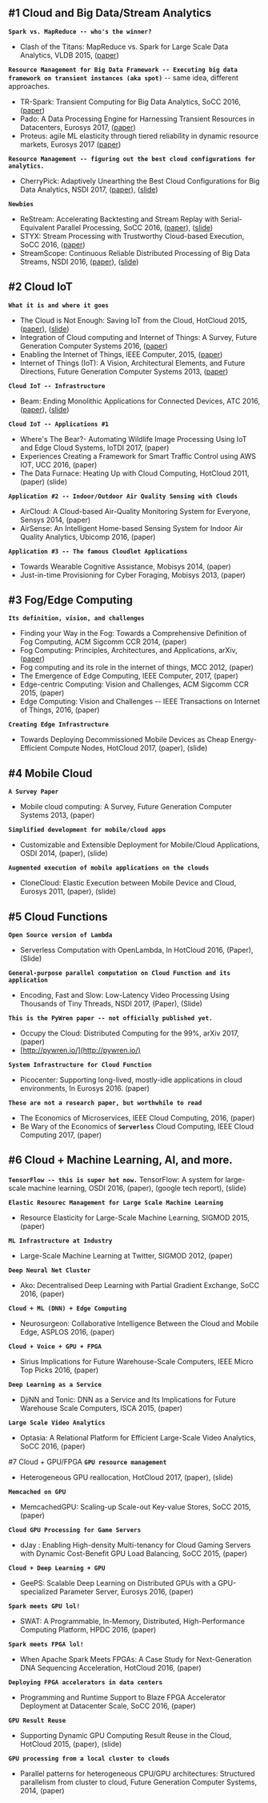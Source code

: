 #1 Cloud and Big Data/Stream Analytics
-----------------------------------

<B>`Spark vs. MapReduce -- who's the winner?`</B>
* Clash of the Titans: MapReduce vs. Spark for Large Scale Data Analytics, VLDB 2015, ([paper](http://www.vldb.org/pvldb/vol8/p2110-shi.pdf))

<B>`Resource Management for Big Data Framework -- Executing big data framework on transient instances (aka spot)`</B> -- same idea, different approaches.
* TR-Spark: Transient Computing for Big Data Analytics, SoCC 2016, ([paper](https://www.microsoft.com/en-us/research/wp-content/uploads/2017/01/SOCC_2016.pdf))
* Pado: A Data Processing Engine for Harnessing Transient Resources in Datacenters, Eurosys 2017, ([paper](http://dl.acm.org/citation.cfm?id=3064181))
* Proteus: agile ML elasticity through tiered reliability in dynamic resource markets, Eurosys 2017 ([paper](http://www.pdl.cmu.edu/PDL-FTP/BigLearning/Proteus.pdf))

<B>`Resource Management -- figuring out the best cloud configurations for analytics.`</B>
* CherryPick: Adaptively Unearthing the Best Cloud Configurations for Big Data Analytics, NSDI 2017, ([paper](https://www.usenix.org/system/files/conference/nsdi17/nsdi17-alipourfard.pdf)), ([slide](https://www.usenix.org/sites/default/files/conference/protected-files/nsdi17_slides_alipourfard.pdf))

<B>`Newbies`</B>
* ReStream: Accelerating Backtesting and Stream Replay with Serial-Equivalent Parallel Processing, SoCC 2016, ([paper](https://johann.schleier-smith.com/shared/102-Schleier-Smith.pdf)), ([slide](https://www.slideshare.net/jssm1th/restream-accelerating-backtesting-and-stream-replay-with-serialequivalent-parallel-processing))
* STYX: Stream Processing with Trustworthy Cloud-based Execution, SoCC 2016, ([paper](https://www.cs.purdue.edu/homes/peugster/papers/STYX.pdf))
* StreamScope: Continuous Reliable Distributed Processing of Big Data Streams, NSDI 2016, ([paper](https://www.usenix.org/system/files/conference/nsdi16/nsdi16-paper-lin-wei.pdf)), ([slide](https://www.usenix.org/sites/default/files/conference/protected-files/nsdi16_slides_lin-wei.pdf))

#2 Cloud IoT
-------------
<B>`What it is and where it goes`</B>
* The Cloud is Not Enough: Saving IoT from the Cloud, HotCloud 2015, ([paper](https://www.usenix.org/system/files/conference/hotcloud15/hotcloud15-zhang.pdf)), ([slide](https://www.usenix.org/sites/default/files/conference/protected-files/hotcloud15_slides_zhang.pdf))
* Integration of Cloud computing and Internet of Things: A Survey, Future Generation Computer Systems 2016, ([paper](http://www.sciencedirect.com/science/article/pii/S0167739X15003015))
* Enabling the Internet of Things, IEEE Computer, 2015, ([paper](http://ieeexplore.ieee.org/document/7030240/))
* Internet of Things (IoT): A Vision, Architectural Elements, and Future Directions, Future Generation Computer Systems 2013, ([paper](http://www.buyya.com/papers/Internet-of-Things-Vision-Future2013.pdf))

<B>`Cloud IoT -- Infrastructure`</B>
* Beam: Ending Monolithic Applications for Connected Devices, ATC 2016, ([paper](https://www.usenix.org/system/files/conference/atc16/atc16_paper-shen.pdf)), ([slide](https://www.usenix.org/sites/default/files/conference/protected-files/atc16_slides_shen.pdf))

<B>`Cloud IoT -- Applications #1`</B>
* Where's The Bear?- Automating Wildlife Image Processing Using IoT and Edge Cloud Systems, IoTDI 2017, (paper)
* Experiences Creating a Framework for Smart Traffic Control using AWS IOT, UCC 2016, (paper)
* The Data Furnace: Heating Up with Cloud Computing, HotCloud 2011, (paper) (slide)

<B>`Application #2 -- Indoor/Outdoor Air Quality Sensing with Clouds`</B>
* AirCloud: A Cloud-based Air-Quality Monitoring System for Everyone, Sensys 2014, (paper)
* AirSense: An Intelligent Home-based Sensing System for Indoor Air Quality Analytics, Ubicomp 2016, (paper)

<B>`Application #3 -- The famous Cloudlet Applications`</B>
* Towards Wearable Cognitive Assistance, Mobisys 2014, (paper)
* Just-in-time Provisioning for Cyber Foraging, Mobisys 2013, (paper)


#3 Fog/Edge Computing
-----------------------
<B>`Its definition, vision, and challenges`</B>
* Finding your Way in the Fog: Towards a Comprehensive Definition of Fog Computing, ACM Sigcomm CCR 2014, (paper)
* Fog Computing: Principles, Architectures, and Applications, arXiv, ([paper](https://arxiv.org/abs/1601.02752))
* Fog computing and its role in the internet of things, MCC 2012, (paper)
* The Emergence of Edge Computing, IEEE Computer, 2017, (paper)
* Edge-centric Computing: Vision and Challenges, ACM Sigcomm CCR 2015, (paper)
* Edge Computing: Vision and Challenges -- IEEE Transactions on Internet of Things, 2016, (paper)

<B>`Creating Edge Infrastructure`</B>
* Towards Deploying Decommissioned Mobile Devices as Cheap Energy-Efficient Compute Nodes, HotCloud 2017, (paper), (slide)

#4 Mobile Cloud
--------------
<B>`A Survey Paper`</B>
* Mobile cloud computing: A Survey, Future Generation Computer Systems 2013, (paper)

<B>`Simplified development for mobile/cloud apps`</B>
* Customizable and Extensible Deployment for Mobile/Cloud Applications, OSDI 2014, (paper), (slide)

<B>`Augmented execution of mobile applications on the clouds`</B>
* CloneCloud: Elastic Execution between Mobile Device and Cloud, Eurosys 2011, (paper), (slide)

#5 Cloud Functions
----------------------
<B>`Open Source version of Lambda`</B>
* Serverless Computation with OpenLambda, In HotCloud 2016, (Paper), (Slide)

<B>`General-purpose parallel computation on Cloud Function and its application`</B>
* Encoding, Fast and Slow: Low-Latency Video Processing Using Thousands of Tiny Threads, NSDI 2017, (Paper), (Slide)

<B>`This is the PyWren paper -- not officially published yet.`</B>
* Occupy the Cloud: Distributed Computing for the 99%, arXiv 2017, (paper)
* [http://pywren.io/](http://pywren.io/)

<B>`System Infrastructure for Cloud Function`</B>
* Picocenter: Supporting long-lived, mostly-idle applications in cloud environments, In Eurosys 2016. (paper)

<B>`These are not a research paper, but worthwhile to read`</B>
* The Economics of Microservices, IEEE Cloud Computing, 2016, (paper)
* Be Wary of the Economics of <B>`Serverless`</B> Cloud Computing, IEEE Cloud Computing 2017, (paper)

#6 Cloud + Machine Learning, AI, and more.
----------------------------------------------
<B>`TensorFlow -- this is super hot now.`</B>
TensorFlow: A system for large-scale machine learning, OSDI 2016, (paper), (google tech report), (slide)

<B>`Elastic Resourec Management for Large Scale Machine Learning`</B>
* Resource Elasticity for Large-Scale Machine Learning, SIGMOD 2015, (paper)

<B>`ML Infrastructure at Industry`</B>
* Large-Scale Machine Learning at Twitter, SIGMOD 2012, (paper)

<B>`Deep Neural Net Cluster`</B>
* Ako: Decentralised Deep Learning with Partial Gradient Exchange, SoCC 2016, (paper)

<B>`Cloud + ML (DNN) + Edge Computing`</B>
* Neurosurgeon: Collaborative Intelligence Between the Cloud and Mobile Edge, ASPLOS 2016, (paper)

<B>`Cloud + Voice + GPU + FPGA`</B>
* Sirius Implications for Future Warehouse-Scale Computers, IEEE Micro Top Picks 2016, (paper)

<B>`Deep Learning as a Service`</B>
* DjiNN and Tonic: DNN as a Service and Its Implications for Future Warehouse Scale Computers, ISCA 2015, (paper)

<B>`Large Scale Video Analytics`</B>
* Optasia: A Relational Platform for Efficient Large-Scale Video Analytics, SoCC 2016, (paper)


#7 Cloud + GPU/FPGA
<B>`GPU resource management`</B>
* Heterogeneous GPU reallocation, HotCloud 2017, (paper), (slide)

<B>`Memcached on GPU`</B>
* MemcachedGPU: Scaling-up Scale-out Key-value Stores, SoCC 2015, (paper)

<B>`Cloud GPU Processing for Game Servers`</B>
* dJay : Enabling High-density Multi-tenancy for Cloud Gaming Servers with Dynamic Cost-Benefit GPU Load Balancing, SoCC 2015, (paper)

<B>`Cloud + Deep Learning + GPU`</B>
* GeePS: Scalable Deep Learning on Distributed GPUs with a GPU-specialized Parameter Server, Eurosys 2016, (paper)

<B>`Spark meets GPU lol!`</B>
* SWAT: A Programmable, In-Memory, Distributed, High-Performance Computing Platform, HPDC 2016, (paper)

<B>`Spark meets FPGA lol!`</B>
* When Apache Spark Meets FPGAs: A Case Study for Next-Generation DNA Sequencing Acceleration, HotCloud 2016, (paper)

<B>`Deploying FPGA accelerators in data centers`</B>
* Programming and Runtime Support to Blaze FPGA Accelerator Deployment at Datacenter Scale, SoCC 2016, (paper)

<B>`GPU Result Reuse`</B>
* Supporting Dynamic GPU Computing Result Reuse in the Cloud, HotCloud 2015, (paper), (slide)

<B>`GPU processing from a local cluster to clouds`</B>
* Parallel patterns for heterogeneous CPU/GPU architectures: Structured parallelism from cluster to cloud, Future Generation Computer Systems, 2014, (paper)
